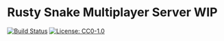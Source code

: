 # Rusty Snake Multiplayer Server WIP
[![Build Status](https://github.com/zulrah93/rusty-snake-server/actions/workflows/rust.yml/badge.svg)](https://github.com/zulrah93/rusty-snake-server/actions/workflows/rust.yml) [![License: CC0-1.0](https://licensebuttons.net/l/zero/1.0/80x15.png)](http://creativecommons.org/publicdomain/zero/1.0/)

